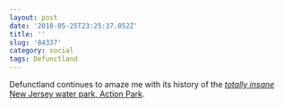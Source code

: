 ```yaml
---
layout: post
date: '2018-05-25T23:25:37.052Z'
title: ''
slug: '84337'
category: social
tags: Defunctland
---
```

Defunctland continues to amaze me with its history of the [*totally insane* New Jersey water park, Action Park](https://www.youtube.com/watch?v=flkW-ceNvck).
